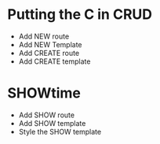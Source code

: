 # Putting the C in CRUD
- Add NEW route
- Add NEW Template
- Add CREATE route
- Add CREATE template

# SHOWtime
- Add SHOW route
- Add SHOW template
- Style the SHOW template


